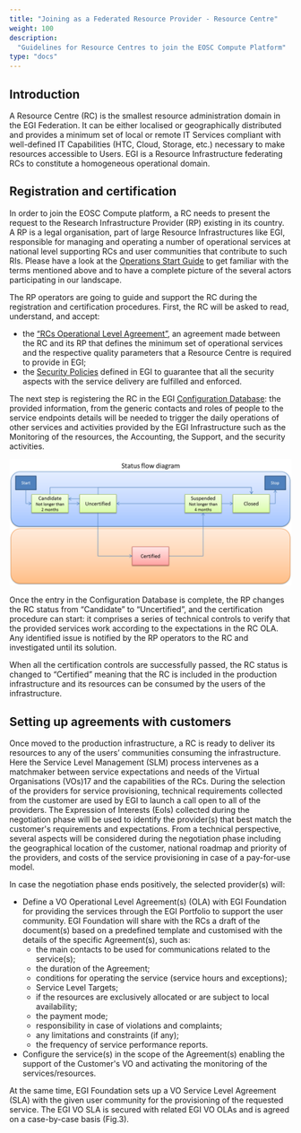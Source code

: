 ```yaml
---
title: "Joining as a Federated Resource Provider - Resource Centre"
weight: 100
description:
  "Guidelines for Resource Centres to join the EOSC Compute Platform"
type: "docs"
---
```


## Introduction

A Resource Centre (RC) is the smallest resource administration domain in the
EGI Federation. It can be either localised or geographically distributed and
provides a minimum set of local or remote IT Services compliant with
well-defined IT Capabilities (HTC, Cloud, Storage, etc.) necessary to make
resources accessible to Users. EGI is a Resource Infrastructure federating RCs
to constitute a homogeneous operational domain.

## Registration and certification

In order to join the EOSC Compute platform, a RC needs to present the request
to the Research Infrastructure Provider (RP) existing in its country. A RP is
a legal organisation, part of large Resource Infrastructures like EGI,
responsible for managing and operating a number of operational services at
national level supporting RCs and user communities that contribute to such RIs.
Please have a look at the
[Operations Start Guide](../../../operations_start_guide) to get familiar with
the terms mentioned above and to have a complete picture of the several actors
participating in our landscape.

The RP operators are going to guide and support the RC during the registration
and certification procedures. First, the RC will be asked to read, understand,
and accept:
- the [“RCs Operational Level Agreement”](https://documents.egi.eu/document/31),
  an agreement made between the RC and its RP that defines the minimum set of
  operational services and the respective quality parameters that a Resource
  Centre is required to provide in EGI;
- the [Security Policies](https://confluence.egi.eu/x/9wbSB) defined in EGI to
  guarantee that all the security aspects with the service delivery are
  fulfilled and enforced.

The next step is registering the RC in the EGI
[Configuration Database](https://goc.egi.eu/): the provided information, from
the generic contacts and roles of people to the service endpoints details will
be needed to trigger the daily operations of other services and activities
provided by the EGI Infrastructure such as the Monitoring of the resources, the
Accounting, the Support, and the security activities.

![Diagram of the RCs status flow](SiteStatusFlow.png)

Once the entry in the Configuration Database is complete, the RP changes the RC
status from “Candidate” to “Uncertified”, and the certification procedure can
start: it comprises a series of technical controls to verify that the provided
services work according to the expectations in the RC OLA. Any identified issue
is notified by the RP operators to the RC and investigated until its solution.

When all the certification controls are successfully passed, the RC status is
changed to “Certified” meaning that the RC is included in the production
infrastructure and its resources can be consumed by the users of the
infrastructure.

## Setting up agreements with customers

Once moved to the production infrastructure, a RC is ready to deliver its
resources to any of the users’ communities consuming the infrastructure. Here
the Service Level Management (SLM) process intervenes as a matchmaker between
service expectations and needs of the Virtual Organisations (VOs)17 and the
capabilities of the RCs. During the selection of the providers for service
provisioning, technical requirements collected from the customer are used by EGI
to launch a call open to all of the providers. The Expression of Interests (EoIs)
collected during the negotiation phase will be used to identify the provider(s)
that best match the customer's requirements and expectations. From a technical
perspective, several aspects will be considered during the negotiation phase
including the geographical location of the customer, national roadmap and priority
of the providers, and costs of the service provisioning in case of a pay-for-use
model.

In case the negotiation phase ends positively, the selected provider(s) will:
- Define a VO Operational Level Agreement(s) (OLA) with EGI Foundation for
  providing the services through the EGI Portfolio to support the user community.
  EGI Foundation will share with the RCs a draft of the document(s) based on a
  predefined template and customised with the details of the specific Agreement(s),
  such as:
  - the main contacts to be used for communications related to the service(s);
  - the duration of the Agreement;
  - conditions for operating the service (service hours and exceptions);
  - Service Level Targets;
  - if the resources are exclusively allocated or are subject to local
    availability;
  - the payment mode;
  - responsibility in case of violations and complaints;
  - any limitations and constraints (if any);
  - the frequency of service performance reports.
- Configure the service(s) in the scope of the Agreement(s) enabling the support of
  the Customer's VO and activating the monitoring of the services/resources.

At the same time, EGI Foundation sets up a VO Service Level Agreement (SLA) with the
given user community for the provisioning of the requested service. The EGI VO SLA is
secured with related EGI VO OLAs and is agreed on a case-by-case basis (Fig.3).
